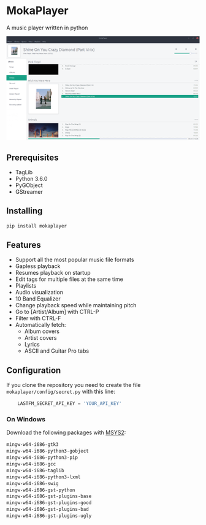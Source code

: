# MokaPlayer

A music player written in python 
    
![](mokaplayer/data/screenshot.png)
   
## Prerequisites
-   TagLib
-   Python 3.6.0
-   PyGObject
-   GStreamer

## Installing
```sh
pip install mokaplayer
```

##   Features
-   Support all the most popular music file formats
-   Gapless playback
-   Resumes playback on startup
-   Edit tags for multiple files at the same time
-   Playlists
-   Audio visualization
-   10 Band Equalizer
-   Change playback speed while maintaining pitch
-   Go to [Artist/Album] with CTRL-P
-   Filter with CTRL-F
-   Automatically fetch:
    - Album covers
    - Artist covers
    - Lyrics 
    - ASCII and Guitar Pro tabs

## Configuration

If you clone the repository you need to create the file `mokaplayer/config/secret.py` with this line: 
```python
    LASTFM_SECRET_API_KEY = 'YOUR_API_KEY'
```

### On Windows

Download the following packages with [MSYS2](http://www.msys2.org/):
```sh
mingw-w64-i686-gtk3
mingw-w64-i686-python3-gobject
mingw-w64-i686-python3-pip
mingw-w64-i686-gcc
mingw-w64-i686-taglib
mingw-w64-i686-python3-lxml
mingw-w64-i686-swig 
mingw-w64-i686-gst-python
mingw-w64-i686-gst-plugins-base
mingw-w64-i686-gst-plugins-good
mingw-w64-i686-gst-plugins-bad
mingw-w64-i686-gst-plugins-ugly
```
